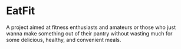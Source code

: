 # EatFit

A project aimed at fitness enthusiasts and amateurs or those who just wanna make something out of their pantry without wasting much for some delicious, healthy, and convenient meals.
